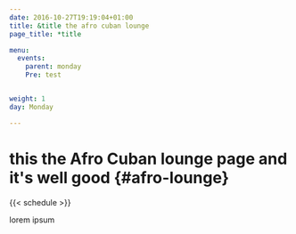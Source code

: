 ```yaml
---
date: 2016-10-27T19:19:04+01:00
title: &title the afro cuban lounge
page_title: *title

menu:
  events:
    parent: monday
    Pre: test


weight: 1
day: Monday

---
```


# this the Afro Cuban lounge page and it's well good {#afro-lounge}

{{< schedule >}}

<!--more-->

lorem ipsum
